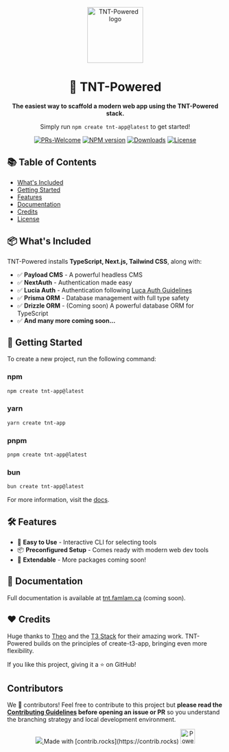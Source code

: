 <div align="center">
<picture>
  <source
    media="(prefers-color-scheme: dark)"
    srcset="https://raw.githubusercontent.com/SlickYeet/create-tnt-app/web/public/logo.light.png"
  />
  <img
    src="https://raw.githubusercontent.com/SlickYeet/create-tnt-app/web/public/logo.dark.png"
    width="130"
    alt="TNT-Powered logo"
  />
</picture>

# 🚀 TNT-Powered

**The easiest way to scaffold a modern web app using the TNT-Powered stack.**

Simply run `npm create tnt-app@latest` to get started!

[![PRs-Welcome][contribute-image]][contribute-url]
[![NPM version][npm-image]][npm-url] [![Downloads][downloads-image]][npm-url]
[![License][license-image]][license-url]

</div>

## 📚 Table of Contents

- <a href="#whats-included">What's Included</a>
- <a href="#getting-started">Getting Started</a>
- <a href="#features">Features</a>
- <a href="#documentation">Documentation</a>
- <a href="#credits">Credits</a>
- <a href="#license">License</a>

<h2 id="whats-included">📦 What's Included</h2>

TNT-Powered installs **TypeScript, Next.js, Tailwind CSS**, along with:

- ✅ **Payload CMS** - A powerful headless CMS
- ✅ **NextAuth** - Authentication made easy
- ✅ **Lucia Auth** - Authentication following
  [Luca Auth Guidelines](https://lucia-auth.com/)
- ✅ **Prisma ORM** - Database management with full type safety
- ✅ **Drizzle ORM** - (Coming soon) A powerful database ORM for TypeScript
- ✅ **And many more coming soon...**

<h2 id="getting-started">🚀 Getting Started</h2>

To create a new project, run the following command:

### npm

```bash
npm create tnt-app@latest
```

### yarn

```bash
yarn create tnt-app
```

### pnpm

```bash
pnpm create tnt-app@latest
```

### bun

```bash
bun create tnt-app@latest
```

For more information, visit the [docs](https://tnt.famlam.ca/docs/installation).

<h2 id="features">🛠 Features</h2>

- 🎯 **Easy to Use** - Interactive CLI for selecting tools
- 📦 **Preconfigured Setup** - Comes ready with modern web dev tools
- 🚀 **Extendable** - More packages coming soon!

<h2 id="documentation">📖 Documentation</h2>

Full documentation is available at [tnt.famlam.ca](https://tnt.famlam.ca/docs)
(coming soon).

<h2 id="credits">❤️ Credits</h2>

Huge thanks to [Theo]() and the [T3 Stack]() for their amazing work. TNT-Powered
builds on the principles of create-t3-app, bringing even more flexibility.

If you like this project, giving it a ⭐ on GitHub!

<h2 id="contributors">Contributors</h2>

We 💖 contributors! Feel free to contribute to this project but **please read
the [Contributing Guidelines](CONTRIBUTING.md) before opening an issue or PR**
so you understand the branching strategy and local development environment.

<div align="center">
  <a href="https://github.com/slickyeet/create-tnt-app/graphs/contributors">
    <img src="https://contrib.rocks/image?repo=slickyeet/create-tnt-app" />
  </a>
  Made with [contrib.rocks](https://contrib.rocks)
  <a
    rel="noopener noreferrer"
    target="_blank"
    href="https://vercel.com/?utm_source=famlam&utm_campaign=oss"
  >
    <img
      height="34px"
      src="https://www.datocms-assets.com/31049/1618983297-powered-by-vercel.svg"
      alt="Powered by vercel"
    />
  </a>
</div>

[contribute-image]: https://img.shields.io/badge/PRs-welcome-blue.svg
[contribute-url]:
  https://github.com/SlickYeet/create-tnt-app/blob/main/CONTRIBUTING.md
[npm-image]:
  https://img.shields.io/npm/v/create-tnt-app?color=0b7285&logoColor=0b7285
[npm-url]: https://www.npmjs.com/package/create-tnt-app
[license-image]:
  https://img.shields.io/github/license/SlickYeet/create-tnt-app?color=red
[license-url]: https://github.com/SlickYeet/create-tnt-app/blob/main/LICENSE
[downloads-image]:
  https://img.shields.io/npm/dm/tnt-app?color=364fc7&logoColor=364fc7
